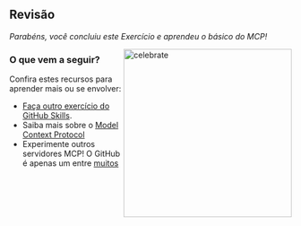 ## Revisão  
  
_Parabéns, você concluiu este Exercício e aprendeu o básico do MCP!_  
  
<img src=https://octodex.github.com/images/collabocats.jpg alt=celebrate width=300 align=right>  
  
### O que vem a seguir?  
  
  
Confira estes recursos para aprender mais ou se envolver:  
  
- [Faça outro exercício do GitHub Skills](https://skills.github.com).  
- Saiba mais sobre o [Model Context Protocol](https://modelcontextprotocol.io/introduction)  
- Experimente outros servidores MCP! O GitHub é apenas um entre [muitos](https://github.com/modelcontextprotocol/servers)